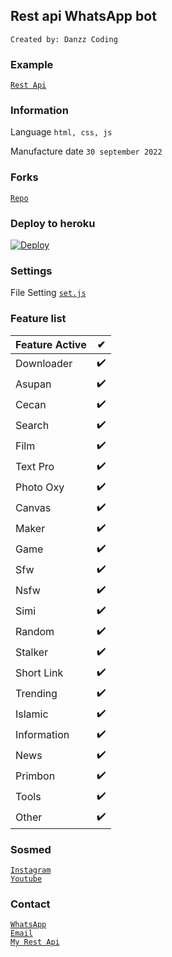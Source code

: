 ## Rest api WhatsApp bot
`Created by: Danzz Coding`

### Example
 [`Rest Api`](https://api-danzz.xyz)<br>

### Information
Language
`html, css, js`

Manufacture date
`30 september 2022`

### Forks
 [`Repo`](https://github.com/Danzzxcodes/danzz-apii/fork)<br>

### Deploy to heroku
[![Deploy](https://www.herokucdn.com/deploy/button.svg)](https://heroku.com/)

### Settings 
File Setting [`set.js`](https://github.com/Danzzxcodes/danzz-apii/edit/master/set.js)<br>

### Feature list

| Feature Active |✔|
| ------------- | ------------- |
| Downloader |✔️|
| Asupan  |✔️|
| Cecan  |✔️|
| Search  |✔️|
| Film  |✔️|
| Text Pro  |✔️|
| Photo Oxy  |✔️|
| Canvas  |✔️|
| Maker  |✔️|
| Game  |✔️|
| Sfw  |✔️|
| Nsfw  |✔️|
| Simi  |✔️|
| Random  |✔️|
| Stalker |✔️|
| Short Link  |✔️|
| Trending  |✔️|
| Islamic  |✔️|
| Information  |✔️|
| News  |✔️|
| Primbon  |✔️|
| Tools  |✔️|
| Other  |✔️|

### Sosmed

[`Instagram`](https://instagram.com/ramdani_real01)<br>
[`Youtube`](https://youtube.com/c/DanzzCoding)<br>

### Contact

[`WhatsApp`](https://wa.me/6288296339947)<br>
[`Email`](mailto:danzzcoding@gmail.com)<br>
[`My Rest Api`](https://danzz-api.herokuapp.com)<br>
